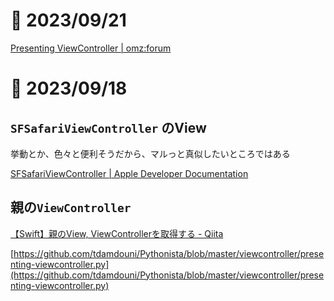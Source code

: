 # 📝 2023/09/21

[Presenting ViewController | omz:forum](https://forum.omz-software.com/topic/2060/presenting-viewcontroller/3?_=1695303071397&lang=ja)

# 📝 2023/09/18

## `SFSafariViewController` のView

挙動とか、色々と便利そうだから、マルっと真似したいところではある

[SFSafariViewController | Apple Developer Documentation](https://developer.apple.com/documentation/safariservices/sfsafariviewcontroller?language=objc)


## 親の`ViewController`

[【Swift】親のView, ViewControllerを取得する - Qiita](https://qiita.com/tetsukick/items/ae05fdc6040c491639a2)

[https://github.com/tdamdouni/Pythonista/blob/master/viewcontroller/presenting-viewcontroller.py](https://github.com/tdamdouni/Pythonista/blob/master/viewcontroller/presenting-viewcontroller.py)


